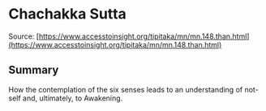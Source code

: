 # Chachakka Sutta

Source: [https://www.accesstoinsight.org/tipitaka/mn/mn.148.than.html](https://www.accesstoinsight.org/tipitaka/mn/mn.148.than.html)

## Summary
How the contemplation of the six senses leads to an understanding of not-self and, ultimately, to Awakening.